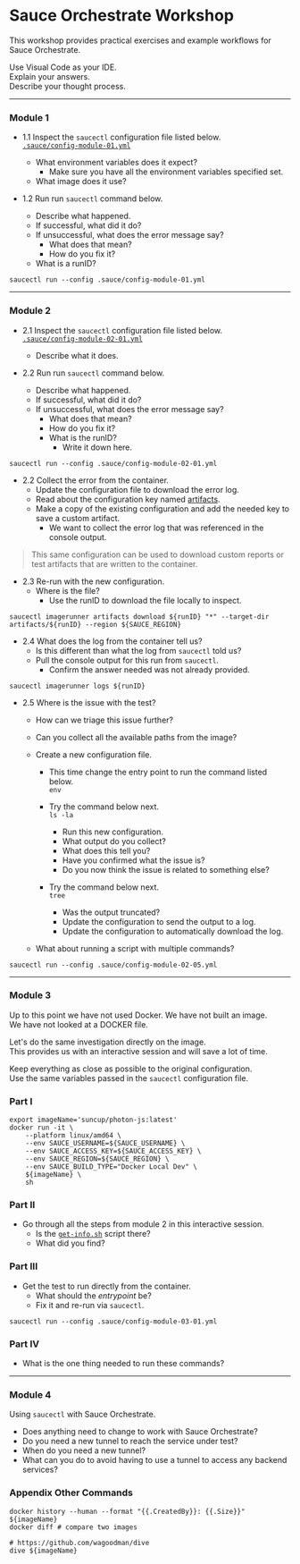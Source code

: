 # Sauce Orchestrate Workshop

This workshop provides practical exercises and example workflows for Sauce Orchestrate.

Use Visual Code as your IDE.  
Explain your answers.  
Describe your thought process.

---

### Module 1


- 1.1 Inspect the `saucectl` configuration file listed below.  
  [`.sauce/config-module-01.yml`](.sauce/config-module-01.yml)
  - What environment variables does it expect?
    - Make sure you have all the environment variables specified set.
  - What image does it use?


- 1.2 Run run `saucectl` command below. 
  - Describe what happened.
  - If successful, what did it do?
  - If unsuccessful, what does the error message say?
    - What does that mean?
    - How do you fix it?
  - What is a runID?


```
saucectl run --config .sauce/config-module-01.yml
```

---


### Module 2

- 2.1 Inspect the `saucectl` configuration file listed below.  
  [`.sauce/config-module-02-01.yml`](.sauce/config-module-02-01.yml)  
  - Describe what it does.  



- 2.2 Run run `saucectl` command below.
  - Describe what happened.
  - If successful, what did it do?
  - If unsuccessful, what does the error message say?
    - What does that mean?
    - How do you fix it?
    - What is the runID?
      - Write it down here.


```
saucectl run --config .sauce/config-module-02-01.yml
```


- 2.2 Collect the error from the container.
  - Update the configuration file to download the error log.
  - Read about the configuration key named [artifacts](https://docs.saucelabs.com/orchestrate/saucectl-configuration/#artifacts).
  - Make a copy of the existing configuration and add the needed key to save a custom artifact.
    - We want to collect the error log that was referenced in the console output.

> This same configuration can be used to download custom reports or test artifacts that are written to the container.

- 2.3 Re-run with the new configuration.
  - Where is the file?
    - Use the runID to download the file locally to inspect.

```
saucectl imagerunner artifacts download ${runID} "*" --target-dir artifacts/${runID} --region ${SAUCE_REGION}
```

- 2.4 What does the log from the container tell us?
  - Is this different than what the log from `saucectl` told us?
  - Pull the console output for this run from `saucectl`.
    - Confirm the answer needed was not already provided.


```
saucectl imagerunner logs ${runID} 
```

- 2.5 Where is the issue with the test?
  - How can we triage this issue further?
  - Can you collect all the available paths from the image? 
  - Create a new configuration file.
    - This time change the entry point to run the command listed below.  
`env`

    - Try the command below next.  
`ls -la`
      - Run this new configuration.
      - What output do you collect?
      - What does this tell you?
      - Have you confirmed what the issue is?
      - Do you now think the issue is related to something else?

    - Try the command below next.  
`tree`
      - Was the output truncated?
      - Update the configuration to send the output to a log.
      - Update the configuration to automatically download the log.

  - What about running a script with multiple commands?

```
saucectl run --config .sauce/config-module-02-05.yml
```
---


### Module 3

Up to this point we have not used Docker. We have not built an image.  
We have not looked at a DOCKER file.

Let's do the same investigation directly on the image.  
This provides us with an interactive session and will save a lot of time.

Keep everything as close as possible to the original configuration.  
Use the same variables passed in the `saucectl` configuration file.


### Part I
```
export imageName='suncup/photon-js:latest'
docker run -it \
    --platform linux/amd64 \
    --env SAUCE_USERNAME=${SAUCE_USERNAME} \
    --env SAUCE_ACCESS_KEY=${SAUCE_ACCESS_KEY} \
    --env SAUCE_REGION=${SAUCE_REGION} \
    --env SAUCE_BUILD_TYPE="Docker Local Dev" \
    ${imageName} \
    sh
```

### Part II

- Go through all the steps from module 2 in this interactive session.
  - Is the [`get-info.sh`](usr/get-info.sh) script there? 
  - What did you find?


### Part III

- Get the test to run directly from the container.
  - What should the _entrypoint_ be?
  - Fix it and re-run via `saucectl`.



```
saucectl run --config .sauce/config-module-03-01.yml
```

### Part IV 

- What is the one thing needed to run these commands?


---




### Module 4

Using `saucectl` with Sauce Orchestrate.

- Does anything need to change to work with Sauce Orchestrate?
- Do you need a new tunnel to reach the service under test?
- When do you need a new tunnel?
- What can you do to avoid having to use a tunnel to access any backend services?




### Appendix Other Commands

```
docker history --human --format "{{.CreatedBy}}: {{.Size}}" ${imageName}
docker diff # compare two images
```

```
# https://github.com/wagoodman/dive
dive ${imageName}
```

